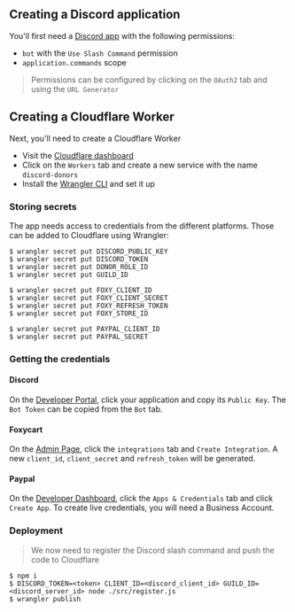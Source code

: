 ## Creating a Discord application

You'll first need a [Discord app](https://discord.com/developers/applications) with the following permissions:
- `bot` with the `Use Slash Command` permission
- `application.commands` scope

> Permissions can be configured by clicking on the `OAuth2` tab and using the `URL Generator`

## Creating a Cloudflare Worker

Next, you'll need to create a Cloudflare Worker
- Visit the [Cloudflare dashboard](https://dash.cloudflare.com)
- Click on the `Workers` tab and create a new service with the name `discord-donors`
- Install the [Wrangler CLI](https://developers.cloudflare.com/workers/cli-wrangler/install-update) and set it up

### Storing secrets

The app needs access to credentials from the different platforms. Those can be added to Cloudflare using Wrangler:
```
$ wrangler secret put DISCORD_PUBLIC_KEY
$ wrangler secret put DISCORD_TOKEN
$ wrangler secret put DONOR_ROLE_ID
$ wrangler secret put GUILD_ID

$ wrangler secret put FOXY_CLIENT_ID
$ wrangler secret put FOXY_CLIENT_SECRET
$ wrangler secret put FOXY_REFRESH_TOKEN
$ wrangler secret put FOXY_STORE_ID

$ wrangler secret put PAYPAL_CLIENT_ID
$ wrangler secret put PAYPAL_SECRET
```

### Getting the credentials

#### Discord
On the [Developer Portal](https://discord.com/developers/applications), click your application and copy its `Public Key`.
The `Bot Token` can be copied from the `Bot` tab.

#### Foxycart
On the [Admin Page](https://admin.foxycart.com), click the `integrations` tab and `Create Integration`. A new `client_id`, `client_secret` and `refresh_token` will be generated.

#### Paypal
On the [Developer Dashboard](https://developer.paypal.com/dashboard), click the `Apps & Credentials` tab and click `Create App`. To create live credentials, you will need a Business Account.

### Deployment
> We now need to register the Discord slash command and push the code to Cloudflare
```
$ npm i
$ DISCORD_TOKEN=<token> CLIENT_ID=<discord_client_id> GUILD_ID=<discord_server_id> node ./src/register.js
$ wrangler publish
```
